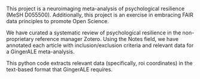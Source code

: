 This project is a neuroimaging meta-analysis of psychological resilience (MeSH D055500).
Additionally, this project is an exercise in embracing FAIR data principles to promote Open Science.

We have curated a systematic review of psychological resilience in the non-proprietary reference manager Zotero.
Using the Notes field, we have annotated each article with inclusion/exclusion criteria and relevant data for a GingerALE meta-analysis.

This python code extracts relevant data (specifically, roi coordinates) in the text-based format that GingerALE requires.
